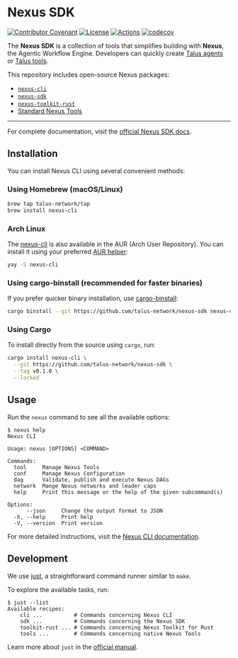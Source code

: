# Nexus SDK

[![Contributor Covenant](https://img.shields.io/badge/Contributor%20Covenant-2.1-4baaaa.svg)](CODE_OF_CONDUCT.md)
[![License](https://img.shields.io/badge/License-Apache_2.0-blue.svg)](https://github.com/Talus-Network/nexus-sdk/blob/main/LICENSE.txt)
[![Actions](https://img.shields.io/badge/GitHub_Actions-Active-brightgreen)](https://github.com/Talus-Network/nexus-sdk/actions)
[![codecov](https://codecov.io/gh/Talus-Network/nexus-sdk/graph/badge.svg?token=Q9I01BXJSE)](https://codecov.io/gh/Talus-Network/nexus-sdk)

The **Nexus SDK** is a collection of tools that simplifies building with **Nexus**, the Agentic Workflow Engine. Developers can quickly create [Talus agents][talus-agents] or [Talus tools][talus-tools].

This repository includes open-source Nexus packages:

- [`nexus-cli`][nexus-cli-repo]
- [`nexus-sdk`][nexus-sdk-repo]
- [`nexus-toolkit-rust`][nexus-toolkit-rust-repo]
- [Standard Nexus Tools][nexus-tools-repo]

---

For complete documentation, visit the [official Nexus SDK docs][nexus-docs].

## Installation

You can install Nexus CLI using several convenient methods:

### Using Homebrew (macOS/Linux)

```sh
brew tap talus-network/tap
brew install nexus-cli
```

### Arch Linux

The [nexus-cli](https://aur.archlinux.org/packages/nexus-cli) is also available in the AUR (Arch User Repository). You can install it using your preferred [AUR helper](https://wiki.archlinux.org/title/AUR_helpers):

```bash
yay -S nexus-cli
```

### Using cargo-binstall (recommended for faster binaries)

If you prefer quicker binary installation, use [cargo-binstall]:

```bash
cargo binstall --git https://github.com/talus-network/nexus-sdk nexus-cli
```

### Using Cargo

To install directly from the source using `cargo`, run:

```bash
cargo install nexus-cli \
  --git https://github.com/talus-network/nexus-sdk \
  --tag v0.1.0 \
  --locked
```

## Usage

Run the `nexus` command to see all the available options:

```console
$ nexus help
Nexus CLI

Usage: nexus [OPTIONS] <COMMAND>

Commands:
  tool     Manage Nexus Tools
  conf     Manage Nexus Configuration
  dag      Validate, publish and execute Nexus DAGs
  network  Mange Nexus networks and leader caps
  help     Print this message or the help of the given subcommand(s)

Options:
      --json     Change the output format to JSON
  -h, --help     Print help
  -V, --version  Print version

```

For more detailed instructions, visit the [Nexus CLI documentation][nexus-cli-docs].

## Development

We use [just][just-repo], a straightforward command runner similar to `make`.

To explore the available tasks, run:

```console
$ just --list
Available recipes:
    cli ...          # Commands concerning Nexus CLI
    sdk ...          # Commands concerning the Nexus SDK
    toolkit-rust ... # Commands concerning Nexus Toolkit for Rust
    tools ...        # Commands concerning native Nexus Tools
```

Learn more about `just` in the [official manual][just-manual].

<!-- List of references -->

[talus-agents]: https://docs.talus.network/talus-documentation/developer-docs/index/index
[talus-tools]: https://docs.talus.network/talus-documentation/developer-docs/index/tool
[nexus-cli-repo]: https://github.com/Talus-Network/nexus-sdk/tree/main/cli
[nexus-cli-docs]: https://docs.talus.network/talus-documentation/developer-docs/index-1/cli
[nexus-sdk-repo]: https://github.com/Talus-Network/nexus-sdk/tree/main/sdk
[nexus-toolkit-rust-repo]: https://github.com/Talus-Network/nexus-sdk/tree/main/toolkit-rust
[nexus-tools-repo]: https://github.com/Talus-Network/nexus-sdk/tree/main/tools
[nexus-docs]: https://docs.talus.network
[cargo-binstall]: https://github.com/cargo-bins/cargo-binstall
[just-repo]: https://github.com/casey/just
[just-manual]: https://just.systems/man/en/
